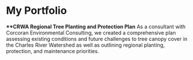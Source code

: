 # My Portfolio

<section>
<b>**CRWA Regional Tree Planting and Protection Plan</b>
As a consultant with Corcoran Environmental Consulting, we created a comprehensive plan assessing existing conditions and future challenges to tree canopy cover in the 
Charles River Watershed as well as outlining regional planting, protection, and maintenance priorities.
</section>
